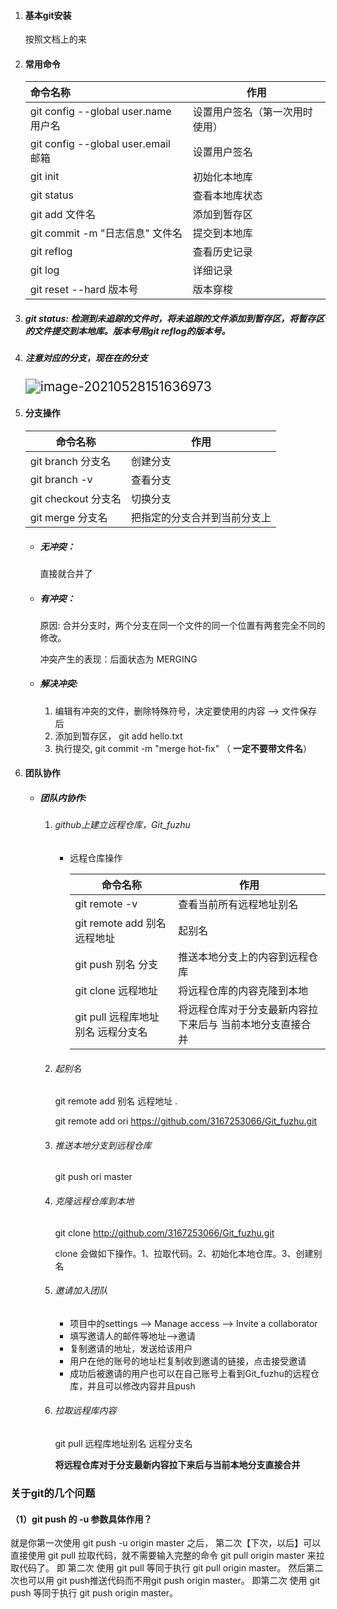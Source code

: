 1. #### 基本git安装

   按照文档上的来

2. #### 常用命令

   | 命令名称                             | 作用                           |
   | :----------------------------------- | ------------------------------ |
   | git config --global user.name 用户名 | 设置用户签名（第一次用时使用） |
   | git config --global user.email 邮箱  | 设置用户签名                   |
   | git init                             | 初始化本地库                   |
   | git status                           | 查看本地库状态                 |
   | git add 文件名                       | 添加到暂存区                   |
   | git commit -m "日志信息" 文件名      | 提交到本地库                   |
   | git reflog                           | 查看历史记录                   |
   | git log                              | 详细记录                       |
   | git reset --hard 版本号              | 版本穿梭                       |

3. ##### git status: 检测到未追踪的文件时，将未追踪的文件添加到暂存区，将暂存区的文件提交到本地库。版本号用git reflog的版本号。

4. ##### 注意对应的分支，现在在的分支

   <img src="C:\Users\HDR\AppData\Roaming\Typora\typora-user-images\image-20210528151636973.png" alt="image-20210528151636973" style="zoom:150%;" />

5. #### 分支操作

   | 命令名称            | 作用                         |
   | ------------------- | ---------------------------- |
   | git branch 分支名   | 创建分支                     |
   | git branch -v       | 查看分支                     |
   | git checkout 分支名 | 切换分支                     |
   | git merge 分支名    | 把指定的分支合并到当前分支上 |

   - ##### 无冲突：

     直接就合并了

   - ##### 有冲突：

     原因:  合并分支时，两个分支在同一个文件的同一个位置有两套完全不同的修改。

     冲突产生的表现：后面状态为 MERGING

   - ##### 解决冲突:

     1. 编辑有冲突的文件，删除特殊符号，决定要使用的内容  --> 文件保存后
     2. 添加到暂存区， git add hello.txt
     3. 执行提交, git commit -m "merge hot-fix"           （ **一定不要带文件名**）

6. #### 团队协作

   - ##### 团队内协作:

     1. ###### github上建立远程仓库，Git_fuzhu

        - 远程仓库操作

          | 命令名称                           | 作用                                                      |
          | ---------------------------------- | --------------------------------------------------------- |
          | git remote -v                      | 查看当前所有远程地址别名                                  |
          | git remote add 别名 远程地址       | 起别名                                                    |
          | git push 别名 分支                 | 推送本地分支上的内容到远程仓库                            |
          | git clone 远程地址                 | 将远程仓库的内容克隆到本地                                |
          | git pull 远程库地址别名 远程分支名 | 将远程仓库对于分支最新内容拉下来后与 当前本地分支直接合并 |

     2. ###### 起别名

        git remote add 别名 远程地址 . 

        git remote add ori https://github.com/3167253066/Git_fuzhu.git

     3. ###### 推送本地分支到远程仓库

        git push ori master

     4. ###### 克隆远程仓库到本地

        git clone http://github.com/3167253066/Git_fuzhu.git

        clone 会做如下操作。1、拉取代码。2、初始化本地仓库。3、创建别名

     5. ###### 邀请加入团队

        - 项目中的settings --> Manage access -->  Invite a collaborator
        - 填写邀请人的邮件等地址-->邀请
        - 复制邀请的地址，发送给该用户
        - 用户在他的账号的地址栏复制收到邀请的链接，点击接受邀请
        - 成功后被邀请的用户也可以在自己账号上看到Git_fuzhu的远程仓库，并且可以修改内容并且push

     6. ###### 拉取远程库内容

        git pull 远程库地址别名 远程分支名

        **将远程仓库对于分支最新内容拉下来后与当前本地分支直接合并**



### 关于git的几个问题

#### （1）git push 的 -u 参数具体作用？

就是你第一次使用 git push -u origin master 之后，
第二次【下次，以后】可以直接使用 git pull 拉取代码，就不需要输入完整的命令 git pull origin master 来拉取代码了。
即 第二次 使用 git pull 等同于执行 git pull origin master。
然后第二次也可以用 git push推送代码而不用git push origin master。
即第二次 使用 git push 等同于执行 git push origin master。



